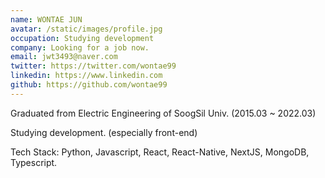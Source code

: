 ```yaml
---
name: WONTAE JUN
avatar: /static/images/profile.jpg
occupation: Studying development
company: Looking for a job now.
email: jwt3493@naver.com
twitter: https://twitter.com/wontae99
linkedin: https://www.linkedin.com
github: https://github.com/wontae99
---
```


Graduated from Electric Engineering of SoogSil Univ. (2015.03 ~ 2022.03)

Studying development. (especially front-end)

Tech Stack: Python, Javascript, React, React-Native, NextJS, MongoDB, Typescript.